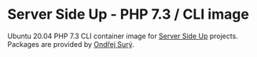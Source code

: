 # Server Side Up -  PHP 7.3 / CLI image 

Ubuntu 20.04 PHP 7.3 CLI container image for [Server Side Up](https://serversideup.net) projects. Packages are provided by [Ondřej Surý](https://deb.sury.org/).
